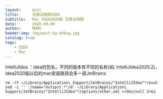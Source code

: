 ```yaml
---
layout:     post
title:      无限试用期IDEA
subtitle:   Mac IDEA2020款 无限试用期
date:       2020-09-09
author:     MUMU
header-img: img/post-bg-debug.jpg
catalog: true
tags:
    - IDEA
    - Mac
---
```


IntelliJIdea ：idea的包名，不同的版本有不同的名称(如: IntelliJIdea2020.2)，idea2020版以后的mac安装路径会多一层JetBrains

```shell
rm -rf ~/Library/Application\ Support/JetBrains/"IntelliJIdea"*/eval
sed -i '' '/name="evlsprt.*"/d' ~/Library/Application\ Support/JetBrains/"IntelliJIdea"*/options/other.xml >/dev/null 2>&1
```

